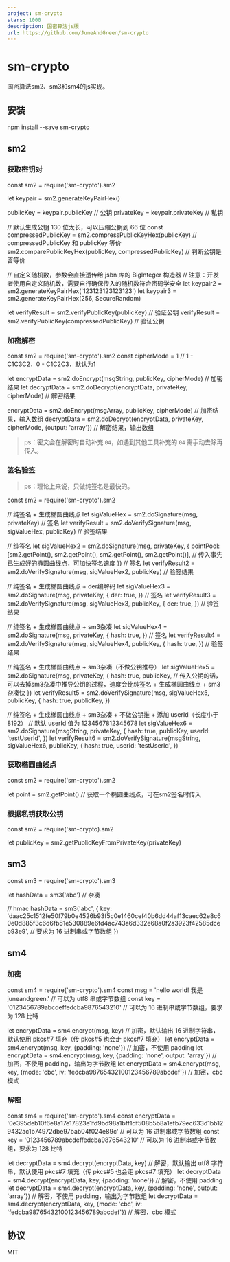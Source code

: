 ```yaml
---
project: sm-crypto
stars: 1000
description: 国密算法js版
url: https://github.com/JuneAndGreen/sm-crypto
---
```


sm-crypto
=========

国密算法sm2、sm3和sm4的js实现。

安装
--

npm install --save sm-crypto

sm2
---

### 获取密钥对

const sm2 \= require('sm-crypto').sm2

let keypair \= sm2.generateKeyPairHex()

publicKey \= keypair.publicKey // 公钥
privateKey \= keypair.privateKey // 私钥

// 默认生成公钥 130 位太长，可以压缩公钥到 66 位
const compressedPublicKey \= sm2.compressPublicKeyHex(publicKey) // compressedPublicKey 和 publicKey 等价
sm2.comparePublicKeyHex(publicKey, compressedPublicKey) // 判断公钥是否等价

// 自定义随机数，参数会直接透传给 jsbn 库的 BigInteger 构造器
// 注意：开发者使用自定义随机数，需要自行确保传入的随机数符合密码学安全
let keypair2 \= sm2.generateKeyPairHex('123123123123123')
let keypair3 \= sm2.generateKeyPairHex(256, SecureRandom)

let verifyResult \= sm2.verifyPublicKey(publicKey) // 验证公钥
verifyResult \= sm2.verifyPublicKey(compressedPublicKey) // 验证公钥

### 加密解密

const sm2 \= require('sm-crypto').sm2
const cipherMode \= 1 // 1 - C1C3C2，0 - C1C2C3，默认为1

let encryptData \= sm2.doEncrypt(msgString, publicKey, cipherMode) // 加密结果
let decryptData \= sm2.doDecrypt(encryptData, privateKey, cipherMode) // 解密结果

encryptData \= sm2.doEncrypt(msgArray, publicKey, cipherMode) // 加密结果，输入数组
decryptData \= sm2.doDecrypt(encryptData, privateKey, cipherMode, {output: 'array'}) // 解密结果，输出数组

> ps：密文会在解密时自动补充 `04`，如遇到其他工具补充的 `04` 需手动去除再传入。

### 签名验签

> ps：理论上来说，只做纯签名是最快的。

const sm2 \= require('sm-crypto').sm2

// 纯签名 + 生成椭圆曲线点
let sigValueHex \= sm2.doSignature(msg, privateKey) // 签名
let verifyResult \= sm2.doVerifySignature(msg, sigValueHex, publicKey) // 验签结果

// 纯签名
let sigValueHex2 \= sm2.doSignature(msg, privateKey, {
    pointPool: \[sm2.getPoint(), sm2.getPoint(), sm2.getPoint(), sm2.getPoint()\], // 传入事先已生成好的椭圆曲线点，可加快签名速度
}) // 签名
let verifyResult2 \= sm2.doVerifySignature(msg, sigValueHex2, publicKey) // 验签结果

// 纯签名 + 生成椭圆曲线点 + der编解码
let sigValueHex3 \= sm2.doSignature(msg, privateKey, {
    der: true,
}) // 签名
let verifyResult3 \= sm2.doVerifySignature(msg, sigValueHex3, publicKey, {
    der: true,
}) // 验签结果

// 纯签名 + 生成椭圆曲线点 + sm3杂凑
let sigValueHex4 \= sm2.doSignature(msg, privateKey, {
    hash: true,
}) // 签名
let verifyResult4 \= sm2.doVerifySignature(msg, sigValueHex4, publicKey, {
    hash: true,
}) // 验签结果

// 纯签名 + 生成椭圆曲线点 + sm3杂凑（不做公钥推导）
let sigValueHex5 \= sm2.doSignature(msg, privateKey, {
    hash: true,
    publicKey, // 传入公钥的话，可以去掉sm3杂凑中推导公钥的过程，速度会比纯签名 + 生成椭圆曲线点 + sm3杂凑快
})
let verifyResult5 \= sm2.doVerifySignature(msg, sigValueHex5, publicKey, {
    hash: true,
    publicKey,
})

// 纯签名 + 生成椭圆曲线点 + sm3杂凑 + 不做公钥推 + 添加 userId（长度小于 8192）
// 默认 userId 值为 1234567812345678
let sigValueHex6 \= sm2.doSignature(msgString, privateKey, {
    hash: true,
    publicKey,
    userId: 'testUserId',
})
let verifyResult6 \= sm2.doVerifySignature(msgString, sigValueHex6, publicKey, {
    hash: true,
    userId: 'testUserId',
})

### 获取椭圆曲线点

const sm2 \= require('sm-crypto').sm2

let point \= sm2.getPoint() // 获取一个椭圆曲线点，可在sm2签名时传入

### 根据私钥获取公钥

const sm2 \= require('sm-crypto).sm2

let publicKey \= sm2.getPublicKeyFromPrivateKey(privateKey)

sm3
---

const sm3 \= require('sm-crypto').sm3

let hashData \= sm3('abc') // 杂凑

// hmac
hashData \= sm3('abc', {
    key: 'daac25c1512fe50f79b0e4526b93f5c0e1460cef40b6dd44af13caec62e8c60e0d885f3c6d6fb51e530889e6fd4ac743a6d332e68a0f2a3923f42585dceb93e9', // 要求为 16 进制串或字节数组
})

sm4
---

### 加密

const sm4 \= require('sm-crypto').sm4
const msg \= 'hello world! 我是 juneandgreen.' // 可以为 utf8 串或字节数组
const key \= '0123456789abcdeffedcba9876543210' // 可以为 16 进制串或字节数组，要求为 128 比特

let encryptData \= sm4.encrypt(msg, key) // 加密，默认输出 16 进制字符串，默认使用 pkcs#7 填充（传 pkcs#5 也会走 pkcs#7 填充）
let encryptData \= sm4.encrypt(msg, key, {padding: 'none'}) // 加密，不使用 padding
let encryptData \= sm4.encrypt(msg, key, {padding: 'none', output: 'array'}) // 加密，不使用 padding，输出为字节数组
let encryptData \= sm4.encrypt(msg, key, {mode: 'cbc', iv: 'fedcba98765432100123456789abcdef'}) // 加密，cbc 模式

### 解密

const sm4 \= require('sm-crypto').sm4
const encryptData \= '0e395deb10f6e8a17e17823e1fd9bd98a1bff1df508b5b8a1efb79ec633d1bb129432ac1b74972dbe97bab04f024e89c' // 可以为 16 进制串或字节数组
const key \= '0123456789abcdeffedcba9876543210' // 可以为 16 进制串或字节数组，要求为 128 比特

let decryptData \= sm4.decrypt(encryptData, key) // 解密，默认输出 utf8 字符串，默认使用 pkcs#7 填充（传 pkcs#5 也会走 pkcs#7 填充）
let decryptData \= sm4.decrypt(encryptData, key, {padding: 'none'}) // 解密，不使用 padding
let decryptData \= sm4.decrypt(encryptData, key, {padding: 'none', output: 'array'}) // 解密，不使用 padding，输出为字节数组
let decryptData \= sm4.decrypt(encryptData, key, {mode: 'cbc', iv: 'fedcba98765432100123456789abcdef'}) // 解密，cbc 模式

协议
--

MIT
